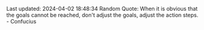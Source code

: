 Last updated: 2024-04-02 18:48:34
Random Quote: When it is obvious that the goals cannot be reached, don't adjust the goals, adjust the action steps. - Confucius